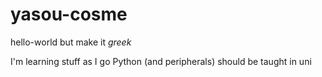 # yasou-cosme
hello-world but make it *greek*

I'm learning stuff as I go
Python (and peripherals) should be taught in uni
